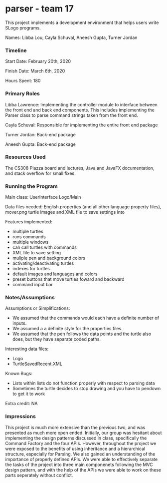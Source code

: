 parser - team 17
====
This project implements a development environment that helps users write SLogo programs.

Names: Libba Lou, Cayla Schuval, Aneesh Gupta, Turner Jordan

### Timeline
Start Date: February 20th, 2020

Finish Date: March 6th, 2020

Hours Spent: 180

### Primary Roles
Libba Lawrence: Implementing the controller module to interface between the front end and back end components. This includes implementing the Parser class to parse command strings taken from the front end.

Cayla Schuval: Responsible for implementing the entire front end package

Turner Jordan: Back-end package

Aneesh Gupta: Back-end package

### Resources Used
The CS308 Piazza board and lectures, Java and JavaFX documentation, and stack overflow for small fixes. 

### Running the Program
Main class: UserInterface
           Logo/Main

Data files needed: English.properties (and all other language property files), mover.png
turtle images and XML file to save settings into

Features implemented: 
*  multiple turtles
*  runs commands
*  multiple windows
*  can call turtles with commands
*  XML file to save setting
 *  muliple pen and background colors
 *  activating/deactivating turtles
 *  indexes for turtles
 *  default images and languages and colors
 *  preset buttons that move turtles foward and backward
 *  command input bar 
    
    

### Notes/Assumptions
Assumptions or Simplifications:  

* We assumed that the commands would each have a definite number of inputs.
* We assumed a a definite style for the properties files.
* We assumed that the pen follows the data points and the turtle also does, but they have separate coded paths. 

Interesting data files: 

* Logo 
* TurtleSavedRecent.XML


Known Bugs: 

* Lists within lists do not function properly with respect to parsing data
* Sometimes the turtle decides to stop drawing and you have to pendown to get it to work

Extra credit: NA

### Impressions
This project is much more extensive than the previous two, and was presented as much more open ended. Initially, our group was hesitant about implementing the design patterns discussed in class, specifically the Command Factory and the four APIs. However, throughout the project we were exposed to the benefits of using inheritance and a hierarchical structure, especially for Parsing. We also gained an understanding of the importance of properly defined APIs. We were able to effectively separate the tasks of the project into three main componenets following the MVC design pattern, and with the help of the APIs we were able to work on these parts seperately without conflict.  
